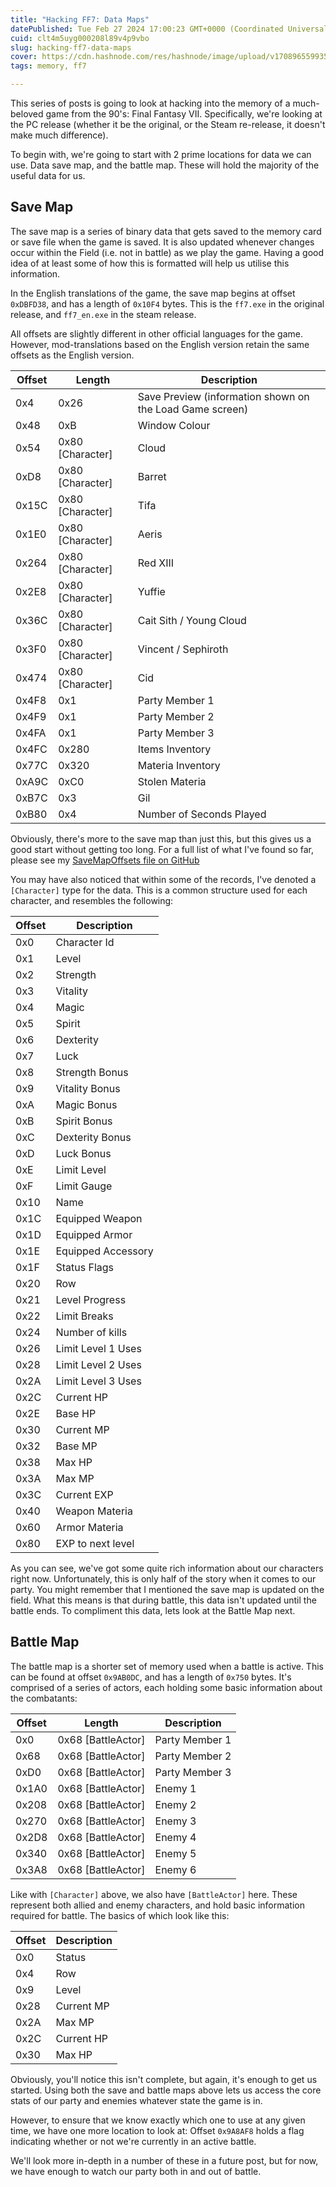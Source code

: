 ```yaml
---
title: "Hacking FF7: Data Maps"
datePublished: Tue Feb 27 2024 17:00:23 GMT+0000 (Coordinated Universal Time)
cuid: clt4m5uyg000208l89v4p9vbo
slug: hacking-ff7-data-maps
cover: https://cdn.hashnode.com/res/hashnode/image/upload/v1708965599353/cbf1585d-6217-4406-81b3-aa2f8f1d3796.png
tags: memory, ff7

---
```


This series of posts is going to look at hacking into the memory of a much-beloved game from the 90's: Final Fantasy VII. Specifically, we're looking at the PC release (whether it be the original, or the Steam re-release, it doesn't make much difference).

To begin with, we're going to start with 2 prime locations for data we can use. Data save map, and the battle map. These will hold the majority of the useful data for us.

## Save Map

The save map is a series of binary data that gets saved to the memory card or save file when the game is saved. It is also updated whenever changes occur within the Field (i.e. not in battle) as we play the game. Having a good idea of at least some of how this is formatted will help us utilise this information.

In the English translations of the game, the save map begins at offset `0xDBFD38`, and has a length of `0x10F4` bytes. This is the `ff7.exe` in the original release, and `ff7_en.exe` in the steam release.

All offsets are slightly different in other official languages for the game. However, mod-translations based on the English version retain the same offsets as the English version.

| Offset | Length | Description |
| --- | --- | --- |
| 0x4 | 0x26 | Save Preview (information shown on the Load Game screen) |
| 0x48 | 0xB | Window Colour |
| 0x54 | 0x80 \[Character\] | Cloud |
| 0xD8 | 0x80 \[Character\] | Barret |
| 0x15C | 0x80 \[Character\] | Tifa |
| 0x1E0 | 0x80 \[Character\] | Aeris |
| 0x264 | 0x80 \[Character\] | Red XIII |
| 0x2E8 | 0x80 \[Character\] | Yuffie |
| 0x36C | 0x80 \[Character\] | Cait Sith / Young Cloud |
| 0x3F0 | 0x80 \[Character\] | Vincent / Sephiroth |
| 0x474 | 0x80 \[Character\] | Cid |
| 0x4F8 | 0x1 | Party Member 1 |
| 0x4F9 | 0x1 | Party Member 2 |
| 0x4FA | 0x1 | Party Member 3 |
| 0x4FC | 0x280 | Items Inventory |
| 0x77C | 0x320 | Materia Inventory |
| 0xA9C | 0xC0 | Stolen Materia |
| 0xB7C | 0x3 | Gil |
| 0xB80 | 0x4 | Number of Seconds Played |

Obviously, there's more to the save map than just this, but this gives us a good start without getting too long. For a full list of what I've found so far, please see my [SaveMapOffsets file on GitHub](https://github.com/Shojy/Reno/blob/main/Shojy.FF7.Reno/MemoryAddresses/Offsets/SaveMapOffsets.cs)

You may have also noticed that within some of the records, I've denoted a `[Character]` type for the data. This is a common structure used for each character, and resembles the following:

| Offset | Description |
| --- | --- |
| 0x0 | Character Id |
| 0x1 | Level |
| 0x2 | Strength |
| 0x3 | Vitality |
| 0x4 | Magic |
| 0x5 | Spirit |
| 0x6 | Dexterity |
| 0x7 | Luck |
| 0x8 | Strength Bonus |
| 0x9 | Vitality Bonus |
| 0xA | Magic Bonus |
| 0xB | Spirit Bonus |
| 0xC | Dexterity Bonus |
| 0xD | Luck Bonus |
| 0xE | Limit Level |
| 0xF | Limit Gauge |
| 0x10 | Name |
| 0x1C | Equipped Weapon |
| 0x1D | Equipped Armor |
| 0x1E | Equipped Accessory |
| 0x1F | Status Flags |
| 0x20 | Row |
| 0x21 | Level Progress |
| 0x22 | Limit Breaks |
| 0x24 | Number of kills |
| 0x26 | Limit Level 1 Uses |
| 0x28 | Limit Level 2 Uses |
| 0x2A | Limit Level 3 Uses |
| 0x2C | Current HP |
| 0x2E | Base HP |
| 0x30 | Current MP |
| 0x32 | Base MP |
| 0x38 | Max HP |
| 0x3A | Max MP |
| 0x3C | Current EXP |
| 0x40 | Weapon Materia |
| 0x60 | Armor Materia |
| 0x80 | EXP to next level |

As you can see, we've got some quite rich information about our characters right now. Unfortunately, this is only half of the story when it comes to our party. You might remember that I mentioned the save map is updated on the field. What this means is that during battle, this data isn't updated until the battle ends. To compliment this data, lets look at the Battle Map next.

## Battle Map

The battle map is a shorter set of memory used when a battle is active. This can be found at offset `0x9AB0DC`, and has a length of `0x750` bytes. It's comprised of a series of actors, each holding some basic information about the combatants:

| Offset | Length | Description |
| --- | --- | --- |
| 0x0 | 0x68 \[BattleActor\] | Party Member 1 |
| 0x68 | 0x68 \[BattleActor\] | Party Member 2 |
| 0xD0 | 0x68 \[BattleActor\] | Party Member 3 |
| 0x1A0 | 0x68 \[BattleActor\] | Enemy 1 |
| 0x208 | 0x68 \[BattleActor\] | Enemy 2 |
| 0x270 | 0x68 \[BattleActor\] | Enemy 3 |
| 0x2D8 | 0x68 \[BattleActor\] | Enemy 4 |
| 0x340 | 0x68 \[BattleActor\] | Enemy 5 |
| 0x3A8 | 0x68 \[BattleActor\] | Enemy 6 |

Like with `[Character]` above, we also have `[BattleActor]` here. These represent both allied and enemy characters, and hold basic information required for battle. The basics of which look like this:

| Offset | Description |
| --- | --- |
| 0x0 | Status |
| 0x4 | Row |
| 0x9 | Level |
| 0x28 | Current MP |
| 0x2A | Max MP |
| 0x2C | Current HP |
| 0x30 | Max HP |

Obviously, you'll notice this isn't complete, but again, it's enough to get us started. Using both the save and battle maps above lets us access the core stats of our party and enemies whatever state the game is in.

However, to ensure that we know exactly which one to use at any given time, we have one more location to look at: Offset `0x9A8AF8` holds a flag indicating whether or not we're currently in an active battle.

We'll look more in-depth in a number of these in a future post, but for now, we have enough to watch our party both in and out of battle.